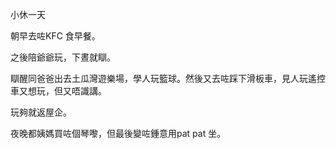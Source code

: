 小休一天

朝早去咗KFC 食早餐。

之後陪爺爺玩，下晝就瞓。

瞓醒同爸爸出去土瓜灣遊樂場，學人玩籃球。然後又去咗踩下滑板車，見人玩遙控車又想玩，但又唔識講。

玩夠就返屋企。

夜晚都姨媽買咗個琴嚟，但最後變咗鍾意用pat pat 坐。
